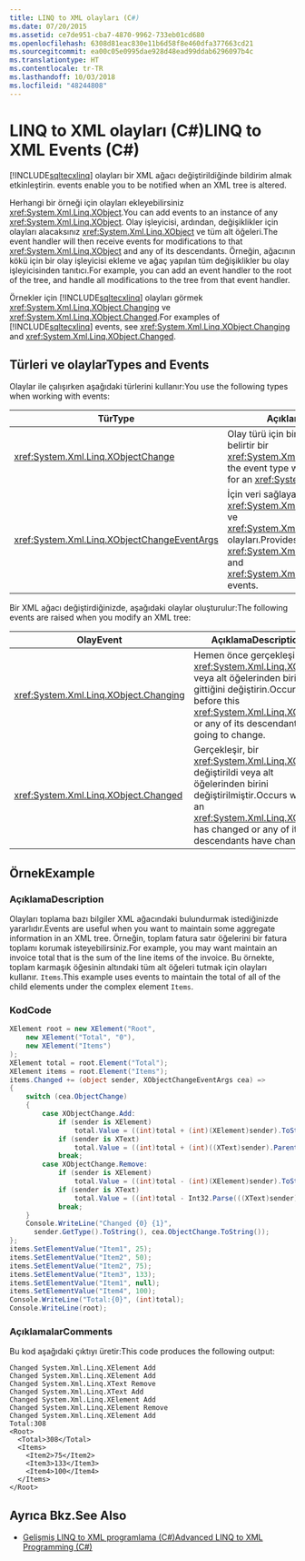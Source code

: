 ```yaml
---
title: LINQ to XML olayları (C#)
ms.date: 07/20/2015
ms.assetid: ce7de951-cba7-4870-9962-733eb01cd680
ms.openlocfilehash: 6308d81eac830e11b6d58f8e460dfa377663cd21
ms.sourcegitcommit: ea00c05e0995dae928d48ead99ddab6296097b4c
ms.translationtype: HT
ms.contentlocale: tr-TR
ms.lasthandoff: 10/03/2018
ms.locfileid: "48244808"
---
```

# <a name="linq-to-xml-events-c"></a><span data-ttu-id="c9036-102">LINQ to XML olayları (C#)</span><span class="sxs-lookup"><span data-stu-id="c9036-102">LINQ to XML Events (C#)</span></span>
[!INCLUDE[sqltecxlinq](~/includes/sqltecxlinq-md.md)] <span data-ttu-id="c9036-103">olayları bir XML ağacı değiştirildiğinde bildirim almak etkinleştirin.</span><span class="sxs-lookup"><span data-stu-id="c9036-103"> events enable you to be notified when an XML tree is altered.</span></span>  
  
 <span data-ttu-id="c9036-104">Herhangi bir örneği için olayları ekleyebilirsiniz <xref:System.Xml.Linq.XObject>.</span><span class="sxs-lookup"><span data-stu-id="c9036-104">You can add events to an instance of any <xref:System.Xml.Linq.XObject>.</span></span> <span data-ttu-id="c9036-105">Olay işleyicisi, ardından, değişiklikler için olayları alacaksınız <xref:System.Xml.Linq.XObject> ve tüm alt öğeleri.</span><span class="sxs-lookup"><span data-stu-id="c9036-105">The event handler will then receive events for modifications to that <xref:System.Xml.Linq.XObject> and any of its descendants.</span></span> <span data-ttu-id="c9036-106">Örneğin, ağacının kökü için bir olay işleyicisi ekleme ve ağaç yapılan tüm değişiklikler bu olay işleyicisinden tanıtıcı.</span><span class="sxs-lookup"><span data-stu-id="c9036-106">For example, you can add an event handler to the root of the tree, and handle all modifications to the tree from that event handler.</span></span>  
  
 <span data-ttu-id="c9036-107">Örnekler için [!INCLUDE[sqltecxlinq](~/includes/sqltecxlinq-md.md)] olayları görmek <xref:System.Xml.Linq.XObject.Changing> ve <xref:System.Xml.Linq.XObject.Changed>.</span><span class="sxs-lookup"><span data-stu-id="c9036-107">For examples of [!INCLUDE[sqltecxlinq](~/includes/sqltecxlinq-md.md)] events, see <xref:System.Xml.Linq.XObject.Changing> and <xref:System.Xml.Linq.XObject.Changed>.</span></span>  
  
## <a name="types-and-events"></a><span data-ttu-id="c9036-108">Türleri ve olaylar</span><span class="sxs-lookup"><span data-stu-id="c9036-108">Types and Events</span></span>  
 <span data-ttu-id="c9036-109">Olaylar ile çalışırken aşağıdaki türlerini kullanır:</span><span class="sxs-lookup"><span data-stu-id="c9036-109">You use the following types when working with events:</span></span>  
  
|<span data-ttu-id="c9036-110">Tür</span><span class="sxs-lookup"><span data-stu-id="c9036-110">Type</span></span>|<span data-ttu-id="c9036-111">Açıklama</span><span class="sxs-lookup"><span data-stu-id="c9036-111">Description</span></span>|  
|----------|-----------------|  
|<xref:System.Xml.Linq.XObjectChange>|<span data-ttu-id="c9036-112">Olay türü için bir olay oluştuğunda belirtir bir <xref:System.Xml.Linq.XObject>.</span><span class="sxs-lookup"><span data-stu-id="c9036-112">Specifies the event type when an event is raised for an <xref:System.Xml.Linq.XObject>.</span></span>|  
|<xref:System.Xml.Linq.XObjectChangeEventArgs>|<span data-ttu-id="c9036-113">İçin veri sağlayan <xref:System.Xml.Linq.XObject.Changing> ve <xref:System.Xml.Linq.XObject.Changed> olayları.</span><span class="sxs-lookup"><span data-stu-id="c9036-113">Provides data for the <xref:System.Xml.Linq.XObject.Changing> and <xref:System.Xml.Linq.XObject.Changed> events.</span></span>|  
  
 <span data-ttu-id="c9036-114">Bir XML ağacı değiştirdiğinizde, aşağıdaki olaylar oluşturulur:</span><span class="sxs-lookup"><span data-stu-id="c9036-114">The following events are raised when you modify an XML tree:</span></span>  
  
|<span data-ttu-id="c9036-115">Olay</span><span class="sxs-lookup"><span data-stu-id="c9036-115">Event</span></span>|<span data-ttu-id="c9036-116">Açıklama</span><span class="sxs-lookup"><span data-stu-id="c9036-116">Description</span></span>|  
|-----------|-----------------|  
|<xref:System.Xml.Linq.XObject.Changing>|<span data-ttu-id="c9036-117">Hemen önce gerçekleşir <xref:System.Xml.Linq.XObject> veya alt öğelerinden birini gittiğini değiştirin.</span><span class="sxs-lookup"><span data-stu-id="c9036-117">Occurs just before this <xref:System.Xml.Linq.XObject> or any of its descendants is going to change.</span></span>|  
|<xref:System.Xml.Linq.XObject.Changed>|<span data-ttu-id="c9036-118">Gerçekleşir, bir <xref:System.Xml.Linq.XObject> değiştirildi veya alt öğelerinden birini değiştirilmiştir.</span><span class="sxs-lookup"><span data-stu-id="c9036-118">Occurs when an <xref:System.Xml.Linq.XObject> has changed or any of its descendants have changed.</span></span>|  
  
## <a name="example"></a><span data-ttu-id="c9036-119">Örnek</span><span class="sxs-lookup"><span data-stu-id="c9036-119">Example</span></span>  
  
### <a name="description"></a><span data-ttu-id="c9036-120">Açıklama</span><span class="sxs-lookup"><span data-stu-id="c9036-120">Description</span></span>  
 <span data-ttu-id="c9036-121">Olayları toplama bazı bilgiler XML ağacındaki bulundurmak istediğinizde yararlıdır.</span><span class="sxs-lookup"><span data-stu-id="c9036-121">Events are useful when you want to maintain some aggregate information in an XML tree.</span></span> <span data-ttu-id="c9036-122">Örneğin, toplam fatura satır öğelerini bir fatura toplamı korumak isteyebilirsiniz.</span><span class="sxs-lookup"><span data-stu-id="c9036-122">For example, you may want maintain an invoice total that is the sum of the line items of the invoice.</span></span> <span data-ttu-id="c9036-123">Bu örnekte, toplam karmaşık öğesinin altındaki tüm alt öğeleri tutmak için olayları kullanır. `Items`.</span><span class="sxs-lookup"><span data-stu-id="c9036-123">This example uses events to maintain the total of all of the child elements under the complex element `Items`.</span></span>  
  
### <a name="code"></a><span data-ttu-id="c9036-124">Kod</span><span class="sxs-lookup"><span data-stu-id="c9036-124">Code</span></span>  
  
```csharp  
XElement root = new XElement("Root",  
    new XElement("Total", "0"),  
    new XElement("Items")  
);  
XElement total = root.Element("Total");  
XElement items = root.Element("Items");  
items.Changed += (object sender, XObjectChangeEventArgs cea) =>  
{  
    switch (cea.ObjectChange)  
    {  
        case XObjectChange.Add:  
            if (sender is XElement)  
                total.Value = ((int)total + (int)(XElement)sender).ToString();  
            if (sender is XText)  
                total.Value = ((int)total + (int)((XText)sender).Parent).ToString();  
            break;  
        case XObjectChange.Remove:  
            if (sender is XElement)  
                total.Value = ((int)total - (int)(XElement)sender).ToString();  
            if (sender is XText)  
                total.Value = ((int)total - Int32.Parse(((XText)sender).Value)).ToString();  
            break;  
    }  
    Console.WriteLine("Changed {0} {1}",  
      sender.GetType().ToString(), cea.ObjectChange.ToString());  
};  
items.SetElementValue("Item1", 25);  
items.SetElementValue("Item2", 50);  
items.SetElementValue("Item2", 75);  
items.SetElementValue("Item3", 133);  
items.SetElementValue("Item1", null);  
items.SetElementValue("Item4", 100);  
Console.WriteLine("Total:{0}", (int)total);  
Console.WriteLine(root);  
```  
  
### <a name="comments"></a><span data-ttu-id="c9036-125">Açıklamalar</span><span class="sxs-lookup"><span data-stu-id="c9036-125">Comments</span></span>  
 <span data-ttu-id="c9036-126">Bu kod aşağıdaki çıktıyı üretir:</span><span class="sxs-lookup"><span data-stu-id="c9036-126">This code produces the following output:</span></span>  
  
```  
Changed System.Xml.Linq.XElement Add  
Changed System.Xml.Linq.XElement Add  
Changed System.Xml.Linq.XText Remove  
Changed System.Xml.Linq.XText Add  
Changed System.Xml.Linq.XElement Add  
Changed System.Xml.Linq.XElement Remove  
Changed System.Xml.Linq.XElement Add  
Total:308  
<Root>  
  <Total>308</Total>  
  <Items>  
    <Item2>75</Item2>  
    <Item3>133</Item3>  
    <Item4>100</Item4>  
  </Items>  
</Root>  
```  
  
## <a name="see-also"></a><span data-ttu-id="c9036-127">Ayrıca Bkz.</span><span class="sxs-lookup"><span data-stu-id="c9036-127">See Also</span></span>

- [<span data-ttu-id="c9036-128">Gelişmiş LINQ to XML programlama (C#)</span><span class="sxs-lookup"><span data-stu-id="c9036-128">Advanced LINQ to XML Programming (C#)</span></span>](../../../../csharp/programming-guide/concepts/linq/advanced-linq-to-xml-programming.md)
